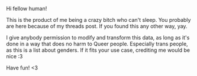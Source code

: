 Hi fellow human! 

This is the product of me being a crazy bitch who can't sleep. You probably are here because of my threads post. If you found this any other way, yay. 

I give anybody permission to modify and transform this data, as long as it's done in a way that does no harm to Queer people. Especially trans people, as this is a list about genders.
If it fits your use case, crediting me would be nice :3

Have fun! <3
